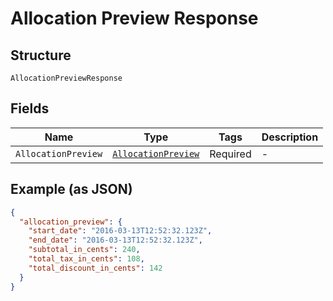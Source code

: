 
# Allocation Preview Response

## Structure

`AllocationPreviewResponse`

## Fields

| Name | Type | Tags | Description |
|  --- | --- | --- | --- |
| `AllocationPreview` | [`AllocationPreview`](../../doc/models/allocation-preview.md) | Required | - |

## Example (as JSON)

```json
{
  "allocation_preview": {
    "start_date": "2016-03-13T12:52:32.123Z",
    "end_date": "2016-03-13T12:52:32.123Z",
    "subtotal_in_cents": 240,
    "total_tax_in_cents": 108,
    "total_discount_in_cents": 142
  }
}
```

